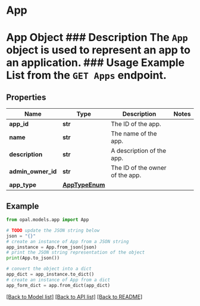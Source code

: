 # App

# App Object ### Description The `App` object is used to represent an app to an application.  ### Usage Example List from the `GET Apps` endpoint.

## Properties

Name | Type | Description | Notes
------------ | ------------- | ------------- | -------------
**app_id** | **str** | The ID of the app. | 
**name** | **str** | The name of the app. | 
**description** | **str** | A description of the app. | 
**admin_owner_id** | **str** | The ID of the owner of the app. | 
**app_type** | [**AppTypeEnum**](AppTypeEnum.md) |  | 

## Example

```python
from opal.models.app import App

# TODO update the JSON string below
json = "{}"
# create an instance of App from a JSON string
app_instance = App.from_json(json)
# print the JSON string representation of the object
print(App.to_json())

# convert the object into a dict
app_dict = app_instance.to_dict()
# create an instance of App from a dict
app_form_dict = app.from_dict(app_dict)
```
[[Back to Model list]](../README.md#documentation-for-models) [[Back to API list]](../README.md#documentation-for-api-endpoints) [[Back to README]](../README.md)


